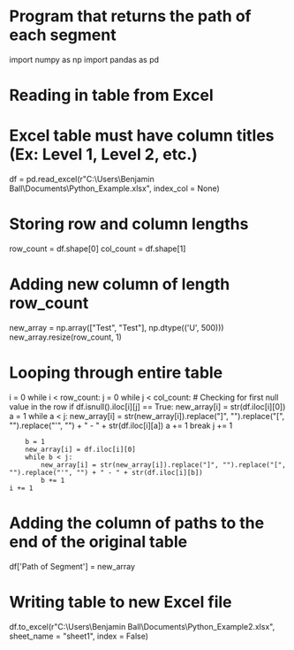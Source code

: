 # Program that returns the path of each segment

import numpy as np
import pandas as pd

# Reading in table from Excel
# Excel table must have column titles (Ex: Level 1, Level 2, etc.)
df = pd.read_excel(r"C:\Users\Benjamin Ball\Documents\Python_Example.xlsx", index_col = None)

# Storing row and column lengths
row_count = df.shape[0]
col_count = df.shape[1]

# Adding new column of length row_count
new_array = np.array(["Test", "Test"], np.dtype(('U', 500)))
new_array.resize(row_count, 1)

# Looping through entire table
i = 0
while i < row_count:
    j = 0
    while j < col_count:
        # Checking for first null value in the row
        if df.isnull().iloc[i][j] == True:
            new_array[i] = str(df.iloc[i][0])
            a = 1
            while a < j:
                new_array[i] = str(new_array[i]).replace("]", "").replace("[", "").replace("'", "") + " - " + str(df.iloc[i][a])
                a += 1
            break
        j += 1

        b = 1
        new_array[i] = df.iloc[i][0]
        while b < j:
            new_array[i] = str(new_array[i]).replace("]", "").replace("[", "").replace("'", "") + " - " + str(df.iloc[i][b])
            b += 1
    i += 1

# Adding the column of paths to the end of the original table
df['Path of Segment'] = new_array

# Writing table to new Excel file
df.to_excel(r"C:\Users\Benjamin Ball\Documents\Python_Example2.xlsx", sheet_name = "sheet1", index = False)
